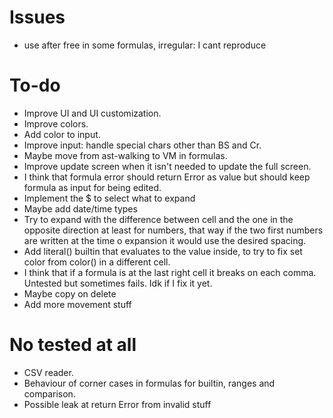 # Issues
* use after free in some formulas, irregular: I cant reproduce

# To-do
* Improve UI and UI customization.
* Improve colors.
* Add color to input.
* Improve input: handle special chars other than BS and Cr.
* Maybe move from ast-walking to VM in formulas.
* Improve update screen when it isn't needed to update the full screen.
* I think that formula error should return Error as value but should keep
  formula as input for being edited.
* Implement the $ to select what to expand
* Maybe add date/time types
* Try to expand with the difference between cell and the one in the opposite
  direction at least for numbers, that way if the two first numbers are written
  at the time o expansion it would use the desired spacing.
* Add literal() builtin that evaluates to the value inside, to try to fix set
  color from color() in a different cell.
* I think that if a formula is at the last right cell it breaks on each comma.
  Untested but sometimes fails. Idk if I fix it yet.
* Maybe copy on delete
* Add more movement stuff

# No tested at all
* CSV reader.
* Behaviour of corner cases in formulas for builtin, ranges and comparison.
* Possible leak at return Error from invalid stuff
